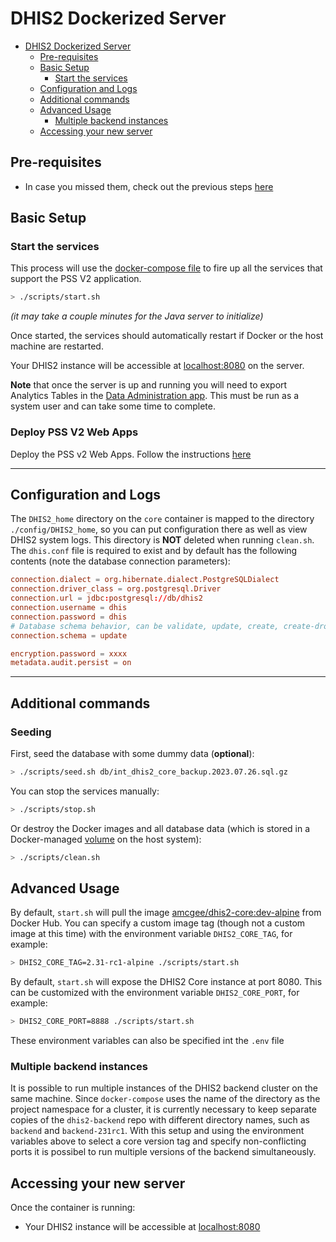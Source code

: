 # DHIS2 Dockerized Server
<!-- TOC -->
* [DHIS2 Dockerized Server](#dhis2-dockerized-server)
    * [Pre-requisites](#pre-requisites)
    * [Basic Setup](#basic-setup)
        * [Start the services](#start-the-services)
    * [Configuration and Logs](#configuration-and-logs)
    * [Additional commands](#additional-commands)
    * [Advanced Usage](#advanced-usage)
        * [Multiple backend instances](#multiple-backend-instances)
    * [Accessing your new server](#accessing-your-new-server)
<!-- TOC -->
## Pre-requisites

* In case you missed them, check out the previous steps [here](../README.md#1-deploy-dhis2)

## Basic Setup

### Start the services

This process will use the [docker-compose file](docker-compose.yaml) to fire up all the services that support the PSS V2 application.

```bash
> ./scripts/start.sh
```

_(it may take a couple minutes for the Java server to initialize)_


Once started, the services should automatically restart if Docker or the host machine are restarted.

Your DHIS2 instance will be accessible at [localhost:8080](http://localhost:8080/) on the server.

**Note** that once the server is up and running you will need to export Analytics Tables in the [Data Administration app](http://localhost:8080/dhis-web-data-administration/index.action#/analytics).  This must be run as a system user and can take some time to complete.

### Deploy PSS V2 Web Apps
Deploy the PSS v2 Web Apps. Follow the instructions [here](../README.md#2-deploy-pss-insight-v2-web-apps)

---
## Configuration and Logs

The `DHIS2_home` directory on the `core` container is mapped to the directory `./config/DHIS2_home`, so you can put configuration there as well as view DHIS2 system logs.  This directory is **NOT** deleted when running `clean.sh`.  The `dhis.conf` file is required to exist and by default has the following contents (note the database connection parameters):

```conf
connection.dialect = org.hibernate.dialect.PostgreSQLDialect
connection.driver_class = org.postgresql.Driver
connection.url = jdbc:postgresql://db/dhis2
connection.username = dhis
connection.password = dhis
# Database schema behavior, can be validate, update, create, create-drop
connection.schema = update

encryption.password = xxxx
metadata.audit.persist = on
```

---
## Additional commands
### Seeding
First, seed the database with some dummy data (**optional**):

```bash
> ./scripts/seed.sh db/int_dhis2_core_backup.2023.07.26.sql.gz
```

You can stop the services manually:

```bash
> ./scripts/stop.sh
```

Or destroy the Docker images and all database data (which is stored in a Docker-managed [volume](https://docs.docker.com/storage/volumes/) on the host system):

```bash
> ./scripts/clean.sh
```

## Advanced Usage

By default, `start.sh` will pull the image [amcgee/dhis2-core:dev-alpine](https://hub.docker.com/r/amcgee/dhis2-core/tags/) from Docker Hub.  You can specify a custom image tag (though not a custom image at this time) with the environment variable `DHIS2_CORE_TAG`, for example:

```sh
> DHIS2_CORE_TAG=2.31-rc1-alpine ./scripts/start.sh
```

By default, `start.sh` will expose the DHIS2 Core instance at port 8080.  This can be customized with the environment variable `DHIS2_CORE_PORT`, for example:

```sh
> DHIS2_CORE_PORT=8888 ./scripts/start.sh
```

These environment variables can also be specified int the `.env` file

### Multiple backend instances

It is possible to run multiple instances of the DHIS2 backend cluster on the same machine.  Since `docker-compose` uses the name of the directory as the project namespace for a cluster, it is currently necessary to keep separate copies of the `dhis2-backend` repo with different directory names, such as `backend` and `backend-231rc1`.  With this setup and using the environment variables above to select a core version tag and specify non-conflicting ports it is possibel to run multiple versions of the backend simultaneously.

## Accessing your new server

Once the container is running:

* Your DHIS2 instance will be accessible at [localhost:8080](http://localhost:8080/)
